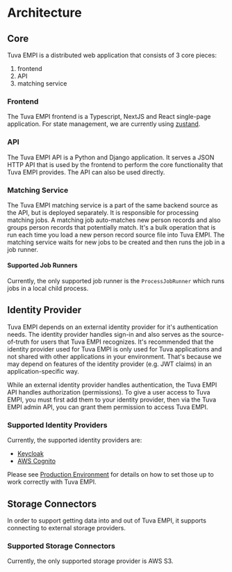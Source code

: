 # Architecture

## Core

Tuva EMPI is a distributed web application that consists of 3 core pieces:

1. frontend
2. API
3. matching service

### Frontend

The Tuva EMPI frontend is a Typescript, NextJS and React single-page application. For state management, we are currently using [zustand](https://github.com/pmndrs/zustand).

### API

The Tuva EMPI API is a Python and Django application. It serves a JSON HTTP API that is used by the frontend to perform the core functionality that Tuva EMPI provides. The API can also be used directly.

### Matching Service

The Tuva EMPI matching service is a part of the same backend source as the API, but is deployed separately. It is responsible for processing matching jobs. A matching job auto-matches new person records and also groups person records that potentially match. It's a bulk operation that is run each time you load a new person record source file into Tuva EMPI. The matching service waits for new jobs to be created and then runs the job in a job runner.

#### Supported Job Runners

Currently, the only supported job runner is the `ProcessJobRunner` which runs jobs in a local child process.

## Identity Provider

Tuva EMPI depends on an external identity provider for it's authentication needs. The identity provider handles sign-in and also serves as the source-of-truth for users that Tuva EMPI recognizes. It's recommended that the identity provider used for Tuva EMPI is only used for Tuva applications and not shared with other applications in your environment. That's because we may depend on features of the identity provider (e.g. JWT claims) in an application-specific way.

While an external identity provider handles authentication, the Tuva EMPI API handles authorization (permissions). To give a user access to Tuva EMPI, you must first add them to your identity provider, then via the Tuva EMPI admin API, you can grant them permission to access Tuva EMPI.

### Supported Identity Providers

Currently, the supported identity providers are:

- [Keycloak](https://www.keycloak.org/)
- [AWS Cognito](https://aws.amazon.com/cognito/)

Please see [Production Environment](../getting-started/production-environment.md) for details on how to set those up to work correctly with Tuva EMPI.

## Storage Connectors

In order to support getting data into and out of Tuva EMPI, it supports connecting to external storage providers.

### Supported Storage Connectors

Currently, the only supported storage provider is AWS S3.
